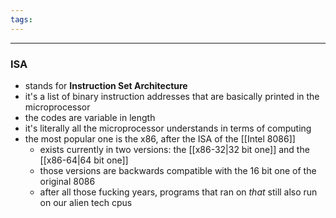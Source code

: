 ```yaml
---
tags:
---
```

---

### ISA

- stands for **Instruction Set Architecture**
- it's a list of binary instruction addresses that are basically printed in the microprocessor
- the codes are variable in length
- it's literally all the microprocessor understands in terms of computing
- the most popular one is the x86, after the ISA of the [[Intel 8086]]
	- exists currently in two versions: the [[x86-32|32 bit one]] and the [[x86-64|64 bit one]]
	- those versions are backwards compatible with the 16 bit one of the original 8086
	- after all those fucking years, programs that ran on _that_ still also run on our alien tech cpus